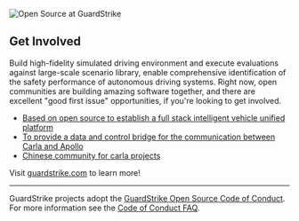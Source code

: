![Open Source at GuardStrike](https://github.com/JarvisOpenAI/.github/blob/main/images/open-at-autonomous.png) 

## Get Involved
Build high-fidelity simulated driving environment and execute evaluations against large-scale scenario library, enable comprehensive identification of the safety performance of autonomous driving systems.
Right now, open communities are building amazing software together, and there are excellent "good first issue" opportunities, if you're looking to get involved.

* [Based on open source to establish a full stack intelligent vehicle unified platform](https://www.carsmos.ai/projects/)
* [To provide a data and control bridge for the communication between Carla and Apollo](https://github.com/guardstrikelab/carla_apollo_bridge)
* [Chinese community for carla projects](https://carla.org.cn/#/)

Visit [guardstrike.com](https://guardstrike.com/?lang=en) to learn more!

----

GuardStrike projects adopt the [GuardStrike Open Source Code of Conduct](https://guardstrike.com/tech.html). For more information see the [Code of Conduct FAQ](https://bbs.carla.org.cn/).
